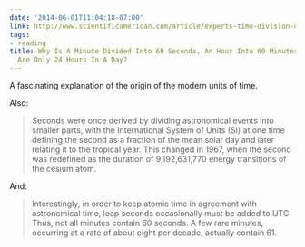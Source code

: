 ```yaml
---
date: '2014-06-01T11:04:18-07:00'
link: http://www.scientificamerican.com/article/experts-time-division-days-hours-minutes/
tags:
- reading
title: Why Is A Minute Divided Into 60 Seconds, An Hour Into 60 Minutes, Yet There
  Are Only 24 Hours In A Day?
---
```


A fascinating explanation of the origin of the modern units of time.

Also:

>Seconds were once derived by dividing astronomical events into smaller parts, with the International System of Units (SI) at one time defining the second as a fraction of the mean solar day and later relating it to the tropical year. This changed in 1967, when the second was redefined as the duration of 9,192,631,770 energy transitions of the cesium atom.

And:

>Interestingly, in order to keep atomic time in agreement with astronomical time, leap seconds occasionally must be added to UTC. Thus, not all minutes contain 60 seconds. A few rare minutes, occurring at a rate of about eight per decade, actually contain 61.
